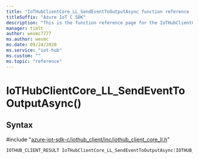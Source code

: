 ```yaml
---                             
title: "IoTHubClientCore_LL_SendEventToOutputAsync function reference | Microsoft Docs" 
titleSuffix: "Azure IoT C SDK"            
description: "This is the function reference page for the IoTHubClientCore_LL_SendEventToOutputAsync() function in the Azure IoT C SDK. This SDK is used with Azure IoT Hub and Azure IoT Hub Device Provisioning Service"            
manager: timlt                 
author: wesmc7777              
ms.author: wesmc               
ms.date: 09/24/2020                    
ms.service: "iot-hub"             
ms.custom: ""                
ms.topic: "reference"        
---                            
```


# IoTHubClientCore_LL_SendEventToOutputAsync()

## Syntax

\#include "[azure-iot-sdk-c/iothub_client/inc/iothub_client_core_ll.h](../iothub-client-core-ll-h.md)"  
```C
IOTHUB_CLIENT_RESULT IoTHubClientCore_LL_SendEventToOutputAsync(IOTHUB_CLIENT_CORE_LL_HANDLE  MU_C2);
```

